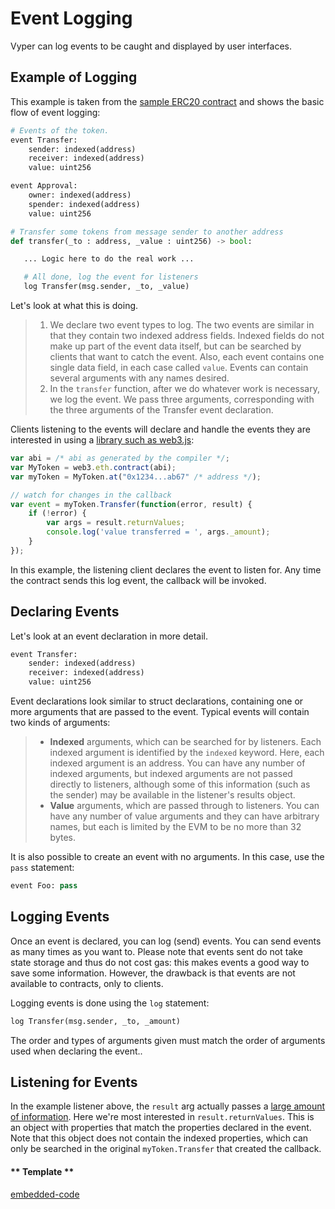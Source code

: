# Event Logging

Vyper can log events to be caught and displayed by user interfaces.

## Example of Logging

This example is taken from the [sample ERC20
contract](https://github.com/vyperlang/vyper/blob/master/examples/tokens/ERC20.vy)
and shows the basic flow of event logging:

```python
# Events of the token.
event Transfer:
    sender: indexed(address)
    receiver: indexed(address)
    value: uint256

event Approval:
    owner: indexed(address)
    spender: indexed(address)
    value: uint256

# Transfer some tokens from message sender to another address
def transfer(_to : address, _value : uint256) -> bool:

   ... Logic here to do the real work ...

   # All done, log the event for listeners
   log Transfer(msg.sender, _to, _value)
```

Let's look at what this is doing.

> 1.  We declare two event types to log. The two events are similar in
>     that they contain two indexed address fields. Indexed fields do
>     not make up part of the event data itself, but can be searched by
>     clients that want to catch the event. Also, each event contains
>     one single data field, in each case called `value`. Events can
>     contain several arguments with any names desired.
> 2.  In the `transfer` function, after we do whatever work is
>     necessary, we log the event. We pass three arguments,
>     corresponding with the three arguments of the Transfer event
>     declaration.

Clients listening to the events will declare and handle the events they
are interested in using a [library such as
web3.js](https://solidity.readthedocs.io/en/latest/contracts.html#events):

```javascript
var abi = /* abi as generated by the compiler */;
var MyToken = web3.eth.contract(abi);
var myToken = MyToken.at("0x1234...ab67" /* address */);

// watch for changes in the callback
var event = myToken.Transfer(function(error, result) {
    if (!error) {
        var args = result.returnValues;
        console.log('value transferred = ', args._amount);
    }
});
```

In this example, the listening client declares the event to listen for.
Any time the contract sends this log event, the callback will be
invoked.

## Declaring Events

Let's look at an event declaration in more detail.

```python
event Transfer:
    sender: indexed(address)
    receiver: indexed(address)
    value: uint256
```

Event declarations look similar to struct declarations, containing one
or more arguments that are passed to the event. Typical events will
contain two kinds of arguments:

> - **Indexed** arguments, which can be searched for by listeners.
>   Each indexed argument is identified by the `indexed` keyword.
>   Here, each indexed argument is an address. You can have any number
>   of indexed arguments, but indexed arguments are not passed
>   directly to listeners, although some of this information (such as
>   the sender) may be available in the listener's results object.
> - **Value** arguments, which are passed through to listeners. You
>   can have any number of value arguments and they can have arbitrary
>   names, but each is limited by the EVM to be no more than 32 bytes.

It is also possible to create an event with no arguments. In this case,
use the `pass` statement:

```python
event Foo: pass
```

## Logging Events

Once an event is declared, you can log (send) events. You can send
events as many times as you want to. Please note that events sent do not
take state storage and thus do not cost gas: this makes events a good
way to save some information. However, the drawback is that events are
not available to contracts, only to clients.

Logging events is done using the `log` statement:

```python
log Transfer(msg.sender, _to, _amount)
```

The order and types of arguments given must match the order of arguments
used when declaring the event..

## Listening for Events

In the example listener above, the `result` arg actually passes a [large
amount of
information](https://web3js.readthedocs.io/en/v1.2.6/web3-eth-contract.html#contract-events-return).
Here we're most interested in `result.returnValues`. This is an object
with properties that match the properties declared in the event. Note
that this object does not contain the indexed properties, which can only
be searched in the original `myToken.Transfer` that created the
callback.

<!-- tabs:start -->

#### ** Template **

[embedded-code](../assets/1/1.1-template-code.vy ':include :type=code embed-template')

<!-- tabs:end -->
